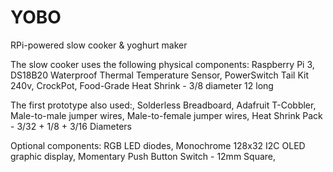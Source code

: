 # YOBO
RPi-powered slow cooker &amp; yoghurt maker

The slow cooker uses the following physical components:
  Raspberry Pi 3,
  DS18B20 Waterproof Thermal Temperature Sensor,
  PowerSwitch Tail Kit 240v,
  CrockPot,
  Food-Grade Heat Shrink - 3/8 diameter 12 long
  
The first prototype also used:,
  Solderless Breadboard,
  Adafruit T-Cobbler,
  Male-to-male jumper wires,
  Male-to-female jumper wires,
  Heat Shrink Pack - 3/32 + 1/8 + 3/16 Diameters
   
Optional components:
  RGB LED diodes,
  Monochrome 128x32 I2C OLED graphic display,
  Momentary Push Button Switch - 12mm Square,
  



